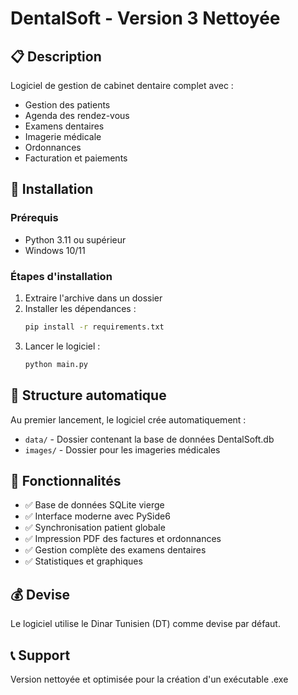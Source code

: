 # DentalSoft - Version 3 Nettoyée

## 📋 Description
Logiciel de gestion de cabinet dentaire complet avec :
- Gestion des patients
- Agenda des rendez-vous
- Examens dentaires
- Imagerie médicale
- Ordonnances
- Facturation et paiements

## 🚀 Installation

### Prérequis
- Python 3.11 ou supérieur
- Windows 10/11

### Étapes d'installation
1. Extraire l'archive dans un dossier
2. Installer les dépendances :
   ```bash
   pip install -r requirements.txt
   ```
3. Lancer le logiciel :
   ```bash
   python main.py
   ```

## 📁 Structure automatique
Au premier lancement, le logiciel crée automatiquement :
- `data/` - Dossier contenant la base de données DentalSoft.db
- `images/` - Dossier pour les imageries médicales

## 🔧 Fonctionnalités
- ✅ Base de données SQLite vierge
- ✅ Interface moderne avec PySide6
- ✅ Synchronisation patient globale
- ✅ Impression PDF des factures et ordonnances
- ✅ Gestion complète des examens dentaires
- ✅ Statistiques et graphiques

## 💰 Devise
Le logiciel utilise le Dinar Tunisien (DT) comme devise par défaut.

## 📞 Support
Version nettoyée et optimisée pour la création d'un exécutable .exe

